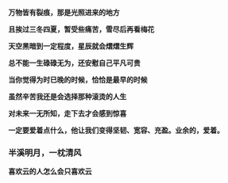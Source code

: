 **万物皆有裂痕，那是光照进来的地方**



**且挨过三冬四夏，暂受些痛苦，雪尽后再看梅花**



**天空黑暗到一定程度，星辰就会熠熠生辉**



**总不能一生碌碌无为，还安慰自己平凡可贵**



**当你觉得为时已晚的时候，恰恰是最早的时候**



**虽然辛苦我还是会选择那种滚烫的人生**



**对未来一无所知，走下去才会感到惊喜**



**一定要爱着点什么，他让我们变得坚韧、宽容、充盈。业余的，爱着。**



### 半溪明月，一枕清风

**喜欢云的人怎么会只喜欢云**



